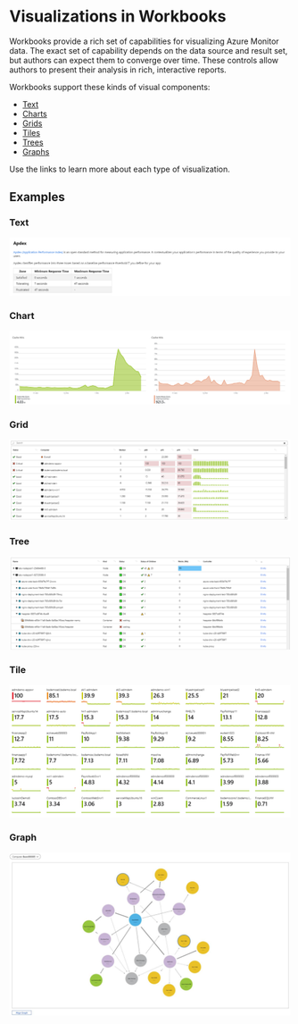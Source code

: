 # Visualizations in Workbooks

Workbooks provide a rich set of capabilities for visualizing Azure Monitor data. The exact set of capability depends on the data source and result set, but authors can expect them to converge over time. These controls allow authors to present their analysis in rich, interactive reports. 

Workbooks support these kinds of visual components:
* [Text](Text.md)
* [Charts](Chart.md)
* [Grids](Grid.md)
* [Tiles]()
* [Trees]()
* [Graphs]()

Use the links to learn more about each type of visualization.

## Examples
### Text
![Image showing a text visualization in workbooks](../Images/TextExample.png)

### Chart
![Image showing a chart visualization in workbooks](../Images/ChartExample.png)

### Grid
![Image showing a grid visualization in workbooks](../Images/GridExample.png)

### Tree
![Image showing a tree visualization in workbooks](../Images/TreeExample.png)

### Tile
![Image showing a tile visualization in workbooks](../Images/TileExample.png)

### Graph
![Image showing a graph visualization in workbooks](../Images/GraphExample.png)
